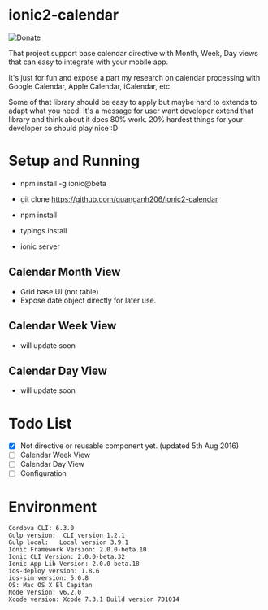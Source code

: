 # ionic2-calendar

[![Donate](https://www.paypalobjects.com/en_US/i/btn/btn_donate_LG.gif)](https://www.paypal.com/cgi-bin/webscr?cmd=_donations&business=quanganh%40aiti%2ecom%2evn&lc=VN&item_name=Ionic2%20Calendar&item_number=ionic2calendar&no_note=0&currency_code=USD&bn=PP%2dDonationsBF%3abtn_donateCC_LG%2egif%3aNonHostedGuest)

That project support base calendar directive with Month, Week, Day views that can easy to integrate with your mobile app.

It's just for fun and expose a part my research on calendar processing with Google Calendar, Apple Calendar, iCalendar, etc.

Some of that library should be easy to apply but maybe hard to extends to adapt what you need. It's a message for user want developer extend that library and think about it does 80% work. 20% hardest things for your developer so should play nice :D 

# Setup and Running 
- npm install -g ionic@beta
- git clone https://github.com/quanganh206/ionic2-calendar
- npm install 
- typings install

- ionic server 

## Calendar Month View 
- Grid base UI (not table)
- Expose date object directly for later use.

## Calendar Week View
- will update soon

## Calendar Day View 
- will update soon

# Todo List
- [x] Not directive or reusable component yet. (updated 5th Aug 2016)
- [ ] Calendar Week View
- [ ] Calendar Day View
- [ ] Configuration 

# Environment 
```
Cordova CLI: 6.3.0
Gulp version:  CLI version 1.2.1
Gulp local:   Local version 3.9.1
Ionic Framework Version: 2.0.0-beta.10
Ionic CLI Version: 2.0.0-beta.32
Ionic App Lib Version: 2.0.0-beta.18
ios-deploy version: 1.8.6 
ios-sim version: 5.0.8 
OS: Mac OS X El Capitan
Node Version: v6.2.0
Xcode version: Xcode 7.3.1 Build version 7D1014
```
